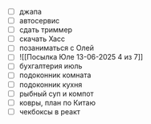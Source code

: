 - [ ] джапа
- [ ] автосервис
- [ ] сдать триммер
- [ ] скачать Хасс
- [ ] позаниматься с Олей
- [ ] ![[Посылка Юле 13-06-2025 4 из 7]]
- [ ] бухгалтерия июль
- [ ] подоконник комната
- [ ] подоконник кухня
- [ ] рыбный суп и компот
- [ ] ковры, план по Китаю
- [ ] чекбоксы в реакт